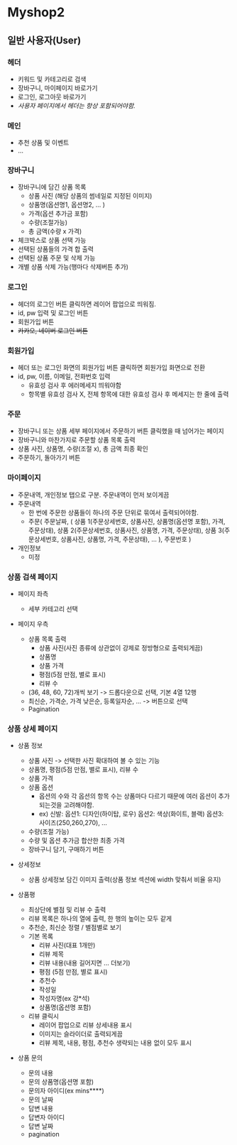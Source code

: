 # Myshop2

## 일반 사용자(User)

### 헤더

 - 키워드 및 카테고리로 검색
 - 장바구니, 마이페이지 바로가기
 - 로그인, 로그아웃 바로가기
 - _사용자 페이지에서 헤더는 항상 포함되어야함._

### 메인

 - 추천 상품 및 이벤트
 - ...

### 장바구니

 - 장바구니에 담긴 상품 목록 
    - 상품 사진 (해당 상품의 썸네일로 지정된 이미지)
    - 상품명(옵션명1, 옵션명2, ... )
    - 가격(옵션 추가금 포함)
    - 수량(조절가능)
    - 총 금액(수량 x 가격)
 - 체크박스로 상품 선택 가능
 - 선택된 상품들의 가격 합 출력
 - 선택된 상품 주문 및 삭제 가능
 - 개별 상품 삭제 가능(행마다 삭제버튼 추가)

### 로그인

 - 헤더의 로그인 버튼 클릭하면 레이어 팝업으로 띄워짐.
 - id, pw 입력 및 로그인 버튼
 - 회원가입 버튼
 - ~~카카오, 네이버 로그인 버튼~~

### 회원가입

 - 헤더 또는 로그인 화면의 회원가입 버튼 클릭하면 회원가입 화면으로 전환
 - id, pw, 이름, 이메일, 전화번호 입력 
    - 유효성 검사 후 에러메세지 띄워야함
    - 항목별 유효성 검사 X, 전체 항목에 대한 유효성 검사 후 메세지는 한 줄에 출력

### 주문

 - 장바구니 또는 상품 세부 페이지에서 주문하기 버튼 클릭했을 때 넘어가는 페이지
 - 장바구니와 마찬가지로 주문할 상품 목록 출력
 - 상품 사진, 상품명, 수량(조절 x), 총 금액 최종 확인
 - 주문하기, 돌아가기 버튼

### 마이페이지

 - 주문내역, 개인정보 탭으로 구분. 주문내역이 먼저 보이게끔
 - 주문내역
    - 한 번에 주문한 상품들이 하나의 주문 단위로 묶여서 출력되어야함.
    - 주문(
        주문날짜,
        (
            상품 1(주문상세번호, 상품사진, 상품명(옵션명 포함), 가격, 주문상태), 
            상품 2(주문상세번호, 상품사진, 상품명, 가격, 주문상태), 
            상품 3(주문상세번호, 상품사진, 상품명, 가격, 주문상태),
        ... ),
        주문번호
        )
 - 개인정보 
    - 미정

### 상품 검색 페이지 

 - 페이지 좌측
    - 세부 카테고리 선택

 - 페이지 우측
     - 상품 목록 출력
        - 상품 사진(사진 종류에 상관없이 강제로 정방형으로 출력되게끔)
        - 상품명
        - 상품 가격
        - 평점(5점 만점, 별로 표시)
        - 리뷰 수
     - (36, 48, 60, 72)개씩 보기 -> 드롭다운으로 선택, 기본 4열 12행
     - 최신순, 가격순, 가격 낮은순, 등록일자순, ... -> 버튼으로 선택
     - Pagination 

### 상품 상세 페이지 
 - 상품 정보
    - 상품 사진 -> 선택한 사진 확대하여 볼 수 있는 기능
    - 상품명, 평점(5점 만점, 별로 표시), 리뷰 수
    - 상품 가격
    - 상품 옵션 
        - 옵션의 수와 각 옵션의 항목 수는 상품마다 다르기 때문에 여러 옵션이 추가되는것을 고려해야함. 
        - ex) 신발: 옵션1: 디자인(하이탑, 로우) 옵션2: 색상(화이트, 블랙) 옵션3: 사이즈(250,260,270), ...
    - 수량(조절 가능)
    - 수량 및 옵션 추가금 합산한 최종 가격
    - 장바구니 담기, 구매하기 버튼

 - 상세정보
   - 상품 상세정보 담긴 이미지 출력(상품 정보 섹션에 width 맞춰서 비율 유지)
  
 - 상품평
   - 최상단에 별점 및 리뷰 수 출력
   - 리뷰 목록은 하나의 열에 출력, 한 행의 높이는 모두 같게
   - 추천순, 최신순 정렬 / 별점별로 보기
   - 기본 목록
     - 리뷰 사진(대표 1개만)
     - 리뷰 제목
     - 리뷰 내용(내용 길어지면 ... 더보기)
     - 평점 (5점 만점, 별로 표시)
     - 추천수
     - 작성일
     - 작성자명(ex 강*석)
     - 상품명(옵션명 포함)
   - 리뷰 클릭시
     - 레이어 팝업으로 리뷰 상세내용 표시
     - 이미지는 슬라이더로 출력되게끔
     - 리뷰 제목, 내용, 평점, 추천수 생략되는 내용 없이 모두 표시
  
  - 상품 문의
    - 문의 내용
    - 문의 상품명(옵션명 포함)
    - 문의자 아이디(ex mins****)
    - 문의 날짜
    - 답변 내용
    - 답변자 아이디
    - 답변 날짜
    - pagination
